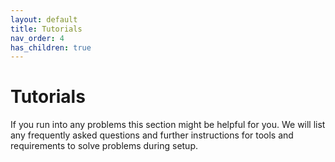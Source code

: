 ```yaml
---
layout: default
title: Tutorials
nav_order: 4
has_children: true
---
```


# Tutorials
If you run into any problems this section might be helpful for you. We will list any frequently asked questions and further instructions for tools and requirements to solve problems during setup.